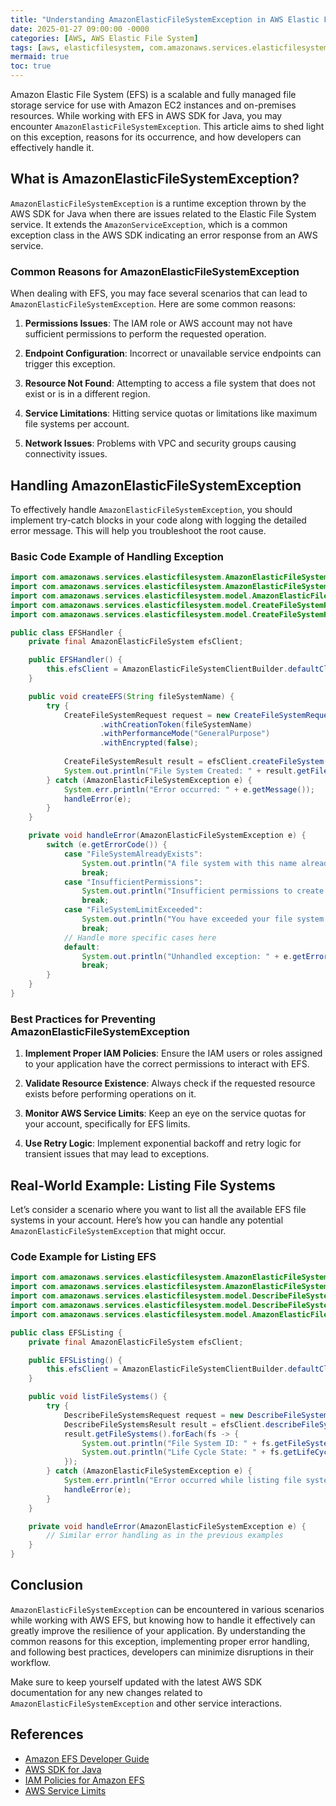 ```yaml
---
title: "Understanding AmazonElasticFileSystemException in AWS Elastic File System"
date: 2025-01-27 09:00:00 -0000
categories: [AWS, AWS Elastic File System]
tags: [aws, elasticfilesystem, com.amazonaws.services.elasticfilesystem.model]
mermaid: true
toc: true
---
```



Amazon Elastic File System (EFS) is a scalable and fully managed file storage service for use with Amazon EC2 instances and on-premises resources. While working with EFS in AWS SDK for Java, you may encounter `AmazonElasticFileSystemException`. This article aims to shed light on this exception, reasons for its occurrence, and how developers can effectively handle it.

## What is AmazonElasticFileSystemException?

`AmazonElasticFileSystemException` is a runtime exception thrown by the AWS SDK for Java when there are issues related to the Elastic File System service. It extends the `AmazonServiceException`, which is a common exception class in the AWS SDK indicating an error response from an AWS service.

### Common Reasons for AmazonElasticFileSystemException

When dealing with EFS, you may face several scenarios that can lead to `AmazonElasticFileSystemException`. Here are some common reasons:

1. **Permissions Issues**: The IAM role or AWS account may not have sufficient permissions to perform the requested operation.
   
2. **Endpoint Configuration**: Incorrect or unavailable service endpoints can trigger this exception.

3. **Resource Not Found**: Attempting to access a file system that does not exist or is in a different region.

4. **Service Limitations**: Hitting service quotas or limitations like maximum file systems per account.

5. **Network Issues**: Problems with VPC and security groups causing connectivity issues.

## Handling AmazonElasticFileSystemException

To effectively handle `AmazonElasticFileSystemException`, you should implement try-catch blocks in your code along with logging the detailed error message. This will help you troubleshoot the root cause.

### Basic Code Example of Handling Exception

```java
import com.amazonaws.services.elasticfilesystem.AmazonElasticFileSystem;
import com.amazonaws.services.elasticfilesystem.AmazonElasticFileSystemClientBuilder;
import com.amazonaws.services.elasticfilesystem.model.AmazonElasticFileSystemException;
import com.amazonaws.services.elasticfilesystem.model.CreateFileSystemRequest;
import com.amazonaws.services.elasticfilesystem.model.CreateFileSystemResult;

public class EFSHandler {
    private final AmazonElasticFileSystem efsClient;

    public EFSHandler() {
        this.efsClient = AmazonElasticFileSystemClientBuilder.defaultClient();
    }

    public void createEFS(String fileSystemName) {
        try {
            CreateFileSystemRequest request = new CreateFileSystemRequest()
                    .withCreationToken(fileSystemName)
                    .withPerformanceMode("GeneralPurpose")
                    .withEncrypted(false);
            
            CreateFileSystemResult result = efsClient.createFileSystem(request);
            System.out.println("File System Created: " + result.getFileSystemId());
        } catch (AmazonElasticFileSystemException e) {
            System.err.println("Error occurred: " + e.getMessage());
            handleError(e);
        }
    }

    private void handleError(AmazonElasticFileSystemException e) {
        switch (e.getErrorCode()) {
            case "FileSystemAlreadyExists":
                System.out.println("A file system with this name already exists.");
                break;
            case "InsufficientPermissions":
                System.out.println("Insufficient permissions to create file system.");
                break;
            case "FileSystemLimitExceeded":
                System.out.println("You have exceeded your file system limit.");
                break;
            // Handle more specific cases here
            default:
                System.out.println("Unhandled exception: " + e.getErrorCode());
                break;
        }
    }
}
```

### Best Practices for Preventing AmazonElasticFileSystemException

1. **Implement Proper IAM Policies**: Ensure the IAM users or roles assigned to your application have the correct permissions to interact with EFS.

2. **Validate Resource Existence**: Always check if the requested resource exists before performing operations on it.

3. **Monitor AWS Service Limits**: Keep an eye on the service quotas for your account, specifically for EFS limits.

4. **Use Retry Logic**: Implement exponential backoff and retry logic for transient issues that may lead to exceptions.

## Real-World Example: Listing File Systems

Let’s consider a scenario where you want to list all the available EFS file systems in your account. Here’s how you can handle any potential `AmazonElasticFileSystemException` that might occur.

### Code Example for Listing EFS

```java
import com.amazonaws.services.elasticfilesystem.AmazonElasticFileSystem;
import com.amazonaws.services.elasticfilesystem.AmazonElasticFileSystemClientBuilder;
import com.amazonaws.services.elasticfilesystem.model.DescribeFileSystemsRequest;
import com.amazonaws.services.elasticfilesystem.model.DescribeFileSystemsResult;
import com.amazonaws.services.elasticfilesystem.model.AmazonElasticFileSystemException;

public class EFSListing {
    private final AmazonElasticFileSystem efsClient;

    public EFSListing() {
        this.efsClient = AmazonElasticFileSystemClientBuilder.defaultClient();
    }

    public void listFileSystems() {
        try {
            DescribeFileSystemsRequest request = new DescribeFileSystemsRequest();
            DescribeFileSystemsResult result = efsClient.describeFileSystems(request);
            result.getFileSystems().forEach(fs -> {
                System.out.println("File System ID: " + fs.getFileSystemId());
                System.out.println("Life Cycle State: " + fs.getLifeCycleState());
            });
        } catch (AmazonElasticFileSystemException e) {
            System.err.println("Error occurred while listing file systems: " + e.getMessage());
            handleError(e);
        }
    }

    private void handleError(AmazonElasticFileSystemException e) {
        // Similar error handling as in the previous examples
    }
}
```

## Conclusion

`AmazonElasticFileSystemException` can be encountered in various scenarios while working with AWS EFS, but knowing how to handle it effectively can greatly improve the resilience of your application. By understanding the common reasons for this exception, implementing proper error handling, and following best practices, developers can minimize disruptions in their workflow.

Make sure to keep yourself updated with the latest AWS SDK documentation for any new changes related to `AmazonElasticFileSystemException` and other service interactions.

## References

- [Amazon EFS Developer Guide](https://docs.aws.amazon.com/efs/latest/ug/what-is-efs.html)
- [AWS SDK for Java](https://docs.aws.amazon.com/sdk-for-java/latest/developer-guide/home.html)
- [IAM Policies for Amazon EFS](https://docs.aws.amazon.com/efs/latest/ug/iam-efs.html)
- [AWS Service Limits](https://docs.aws.amazon.com/general/latest/gr/aws_service_limits.html)